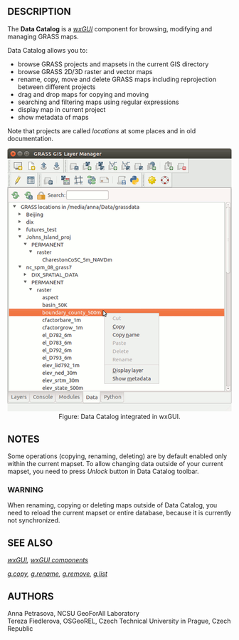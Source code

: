 <!-- meta page description: wxGUI Data Catalog -->
<!-- meta page index: topic_GUI|GUI -->
<h2>DESCRIPTION</h2>

The <b>Data Catalog</b> is a <em><a href="wxGUI.html">wxGUI</a></em> component
for browsing, modifying and managing GRASS maps.

<p>
Data Catalog allows you to:

<ul>
  <li>browse GRASS projects and mapsets in the current GIS directory</li>
  <li>browse GRASS 2D/3D raster and vector maps</li>
  <li>rename, copy, move and delete GRASS maps including reprojection between different projects</li>
  <li>drag and drop maps for copying and moving</li>
  <li>searching and filtering maps using regular expressions</li>
  <li>display map in current project</li>
  <li>show metadata of maps</li>
</ul>

Note that projects are called <em>locations</em> at some places and in old documentation.

<center>
  <img src="datacatalog.png" border="0" alt="data catalog screenshot">
  <br>
  Figure: Data Catalog integrated in wxGUI.
</center>

<h2>NOTES</h2>

Some operations (copying, renaming, deleting) are by default enabled only within the current mapset.
To allow changing data outside of your current mapset, you need to press <em>Unlock</em> button in Data Catalog toolbar.

<h3>WARNING</h3>
When renaming, copying or deleting maps outside of Data Catalog, you need to reload
the current mapset or entire database, because it is currently not synchronized.

<h2>SEE ALSO</h2>

<em>
  <a href="wxGUI.html">wxGUI</a>,
  <a href="wxGUI.components.html">wxGUI components</a>
</em>

<p>
<em>
  <a href="g.copy.html">g.copy</a>,
  <a href="g.rename.html">g.rename</a>,
  <a href="g.remove.html">g.remove</a>,
  <a href="g.list.html">g.list</a>
</em>

<h2>AUTHORS</h2>

Anna Petrasova, NCSU GeoForAll Laboratory<br>
Tereza Fiedlerova, OSGeoREL, Czech Technical University in Prague,
Czech Republic
